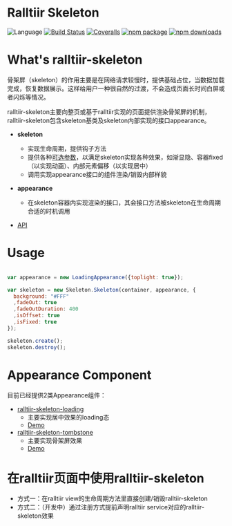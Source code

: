 # Ralltiir Skeleton
![Language](https://img.shields.io/badge/-TypeScript-blue.svg)
[![Build Status](https://travis-ci.org/Ralltiir/ralltiir-skeleton.svg?branch=master)](https://travis-ci.org/Ralltiir/ralltiir-skeleton)
[![Coveralls](https://img.shields.io/coveralls/Ralltiir/ralltiir-skeleton.svg)](https://coveralls.io/github/Ralltiir/ralltiir-skeleton)
[![npm package](https://img.shields.io/npm/v/ralltiir-skeleton.svg)](https://www.npmjs.org/package/ralltiir-skeleton)
[![npm downloads](http://img.shields.io/npm/dm/ralltiir-skeleton.svg)](https://www.npmjs.org/package/ralltiir-skeleton)

# What's ralltiir-skeleton
骨架屏（skeleton）的作用主要是在网络请求较慢时，提供基础占位，当数据加载完成，恢复数据展示。这样给用户一种很自然的过渡，不会造成页面长时间白屏或者闪烁等情况。

ralltiir-skeleton主要向整页或基于ralltiir实现的页面提供渲染骨架屏的机制，ralltiir-skeleton包含skeleton基类及skeleton内部实现的接口appearance。

- **skeleton**
  - 实现生命周期，提供钩子方法
  - 提供各种[可选参数](https://ralltiir.github.io/ralltiir-skeleton/interfaces/tabskeletonoption.html)，以满足skeleton实现各种效果，如渐显隐、容器fixed（以实现动画）、内部元素偏移（以实现居中）
  - 调用实现appearance接口的组件渲染/销毁内部样貌

- **appearance**
  - 在skeleton容器内实现渲染的接口，其会接口方法被skeleton在生命周期合适的时机调用

- [API](https://ralltiir.github.io/ralltiir-skeleton/)

# Usage

```javascript

var appearance = new LoadingAppearance({toplight: true});

var skeleton = new Skeleton.Skeleton(container, appearance, {
  background: "#FFF"
  ,fadeOut: true
  ,fadeOutDuration: 400
  ,isOffset: true
  ,isFixed: true
});

skeleton.create();
skeleton.destroy();

```

# Appearance Component

目前已经提供2类Appearance组件：

- [ralltiir-skeleton-loading](https://github.com/Ralltiir/ralltiir-skeleton-loading)
  - 主要实现居中效果的loading态
  - [Demo](https://ralltiir.github.io/ralltiir-skeleton-loading/demo/)
- [ralltiir-skeleton-tombstone](https://github.com/Ralltiir/ralltiir-skeleton-tombstone)
  - 主要实现骨架屏效果
  - [Demo](https://ralltiir.github.io/ralltiir-skeleton-tombstone/demo/)

# 在ralltiir页面中使用ralltiir-skeleton

- 方式一：在ralltiir view的生命周期方法里直接创建/销毁ralltiir-skeleton
- 方式二：（开发中）通过注册方式提前声明ralltiir service对应的ralltiir-skeleton效果
